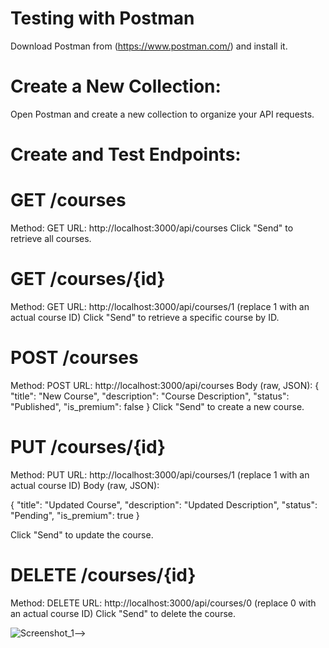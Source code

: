 # Testing with Postman 


Download Postman from (https://www.postman.com/) and install it.

# Create a New Collection:

Open Postman and create a new collection to organize your API requests.

# Create and Test Endpoints:

# GET /courses

Method: GET
URL: http://localhost:3000/api/courses
Click "Send" to retrieve all courses.

# GET /courses/{id}

Method: GET
URL: http://localhost:3000/api/courses/1 (replace 1 with an actual course ID)
Click "Send" to retrieve a specific course by ID.

# POST /courses

Method: POST
URL: http://localhost:3000/api/courses
Body (raw, JSON):
{
  "title": "New Course",
  "description": "Course Description",
  "status": "Published",
  "is_premium": false
}
Click "Send" to create a new course.

# PUT /courses/{id}

Method: PUT
URL: http://localhost:3000/api/courses/1 (replace 1 with an actual course ID)
Body (raw, JSON):

{
  "title": "Updated Course",
  "description": "Updated Description",
  "status": "Pending",
  "is_premium": true
}

Click "Send" to update the course.

# DELETE /courses/{id}

Method: DELETE
URL: http://localhost:3000/api/courses/0 (replace 0 with an actual course ID)
Click "Send" to delete the course.


![Screenshot_1](image/Screenshot_12.png)-->
